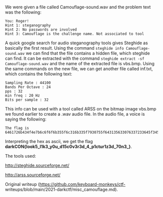 We were given a file called Camouflage-sound.wav and the problem text was the
following:

```General: We've got the hideouts. From here on out, hear out!  
You: Roger!  
Hint 1: steganography  
Hint 2: No passwords are involved  
Hint 3: Camouflage is the challenge name. Not associated to tool  
```

A quick google search for audio steganography tools gives Steghide as
basically the first result. Using the command `steghide info Camouflage-
sound.wav` we can find that the file contains a hidden file, which steghide
can find. It can be extracted with the command `steghide extract -sf
Camouflage-sound.wav` and the name of the extracted file is vbs.bmp. Using the
same commands on the new file, we can get another file called inf.txt, which
contains the following text:

```  
Sampling Rate : 44100  
Bands Per Octave : 24  
pps : 32  
min freq : 20 Hz  
Bits per sample : 32  
```

This info can be used with a tool called ARSS on the bitmap image vbs.bmp we
found earlier to create a .wav audio file. In the audio file, a voice is
saying the following:

```  
The flag is
6461726b434f4e7b6c6f6f6b355f6c316b335f7930755f643135633076337233645f345f703163747572317a33645f37306e335f7d.  
```

Interpreting the hex as ascii, we get the flag
**darkCON{look5_l1k3_y0u_d15c0v3r3d_4_p1ctur1z3d_70n3_}**.

The tools used:  
  
http://steghide.sourceforge.net/  
  
http://arss.sourceforge.net/

Original writeup (https://github.com/keyboard-monkeys/ctf-
writeups/blob/main/2021-darkctf/misc_camouflage.md).